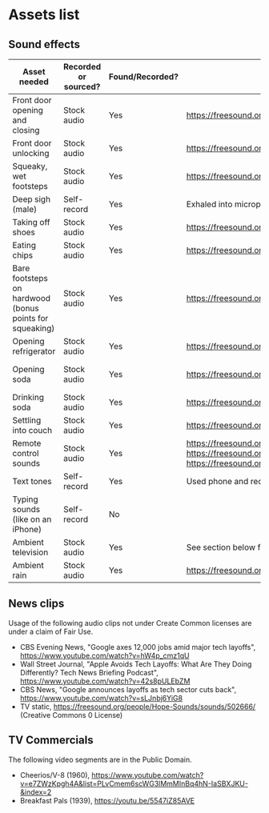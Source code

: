 # Assets list

## Sound effects

| Asset needed | Recorded or sourced? | Found/Recorded? | From where? | Licence/Permission? | 
| ------------ | --------------- | --------------- | ----------- | ----------- |
| Front door opening and closing | Stock audio | Yes | https://freesound.org/people/JakLocke/sounds/261091/ | CC Attribution 4.0 License |
| Front door unlocking | Stock audio | Yes | https://freesound.org/people/angelkunev/sounds/519065/ | CC Noncommercial 4.0 License |
| Squeaky, wet footsteps | Stock audio | Yes | https://freesound.org/people/j1987/sounds/335760/ | Creative Commons 0 License |
| Deep sigh (male) | Self-record | Yes | Exhaled into microphone | -- |
| Taking off shoes | Stock audio | Yes | https://freesound.org/people/jpkweli/sounds/154763/ | Creative Commons 0 License |
| Eating chips | Stock audio | Yes | https://freesound.org/people/ultradust/sounds/167190/ | CC Attribution 4.0 License |
| Bare footsteps on hardwood (bonus points for squeaking) | Stock audio | Yes | https://freesound.org/people/16H_Panska_Skerl_Jan/sounds/499061/ | Creative Commons 0 License |
| Opening refrigerator | Stock audio | Yes | https://freesound.org/people/brytonentertainment/sounds/369175/ | Creative Commons 0 License |
| Opening soda | Stock audio | Yes | https://freesound.org/people/ACorcuera/sounds/189969/ | Creative Commons Attribution 3.0 License |
| Drinking soda | Stock audio | Yes | https://freesound.org/people/SilverIllusionist/sounds/411172/ | CC Attribution 4.0 License |
| Settling into couch | Stock audio | Yes | https://freesound.org/people/sidequesting/sounds/541544/ | Creative Commons 0 License |
| Remote control sounds | Stock audio | Yes | https://freesound.org/people/redjim/sounds/32578/, https://freesound.org/people/planetcomedy/sounds/334137/ https://freesound.org/people/SpliceSound/sounds/188197/ |  CC Noncommercial 3.0 License, Creative Commons 0 License, 
| Text tones | Self-record | Yes | Used phone and recorded through laptop mic | -- |
| Typing sounds (like on an iPhone) | Self-record | No | | |
| Ambient television | Stock audio | Yes | See section below for clips used | Fair use claim |
| Ambient rain | Stock audio | Yes | https://freesound.org/people/Vincent2Cent/sounds/346946/ | Creative Commons 0 License |

## News clips

Usage of the following audio clips not under Create Common licenses are under a claim of  Fair Use.
- CBS Evening News, "Google axes 12,000 jobs amid major tech layoffs", https://www.youtube.com/watch?v=hW4p_cmz1qU
- Wall Street Journal, "Apple Avoids Tech Layoffs: What Are They Doing Differently? Tech News Briefing Podcast", https://www.youtube.com/watch?v=42s8pULEbZM
- CBS News, "Google announces layoffs as tech sector cuts back", https://www.youtube.com/watch?v=sLJnbj6YiG8
- TV static, https://freesound.org/people/Hope-Sounds/sounds/502666/ (Creative Commons 0 License)

## TV Commercials

The following video segments are in the Public Domain.
- Cheerios/V-8 (1960), https://www.youtube.com/watch?v=e7ZWzKpgh4A&list=PLvCmem6scWG3lMmMInBq4hN-IaSBXJKU-&index=2
- Breakfast Pals (1939), https://youtu.be/5547iZ85AVE